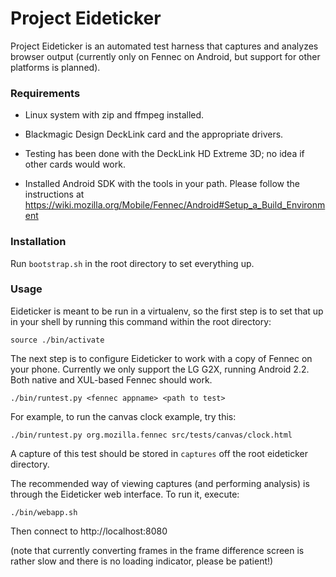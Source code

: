 Project Eideticker
==================

Project Eideticker is an automated test harness that captures and analyzes
browser output (currently only on Fennec on Android, but support for other
platforms is planned).

### Requirements

* Linux system with zip and ffmpeg installed.

* Blackmagic Design DeckLink card and the appropriate drivers.

 * Testing has been done with the DeckLink HD Extreme 3D; no idea if other
   cards would work.

* Installed Android SDK with the tools in your path. Please follow the
  instructions at https://wiki.mozilla.org/Mobile/Fennec/Android#Setup_a_Build_Environment

### Installation

Run `bootstrap.sh` in the root directory to set everything up.

### Usage

Eideticker is meant to be run in a virtualenv, so the first step is to set
that up in your shell by running this command within the root directory:

    source ./bin/activate

The next step is to configure Eideticker to work with a copy of Fennec on
your phone. Currently we only support the LG G2X, running Android 2.2.
Both native and XUL-based Fennec should work.

    ./bin/runtest.py <fennec appname> <path to test>

For example, to run the canvas clock example, try this:

    ./bin/runtest.py org.mozilla.fennec src/tests/canvas/clock.html

A capture of this test should be stored in `captures` off the root eideticker
directory.

The recommended way of viewing captures (and performing analysis)
is through the Eideticker web interface. To run it, execute:

    ./bin/webapp.sh

Then connect to http://localhost:8080

(note that currently converting frames in the frame difference screen is rather
slow and there is no loading indicator, please be patient!)